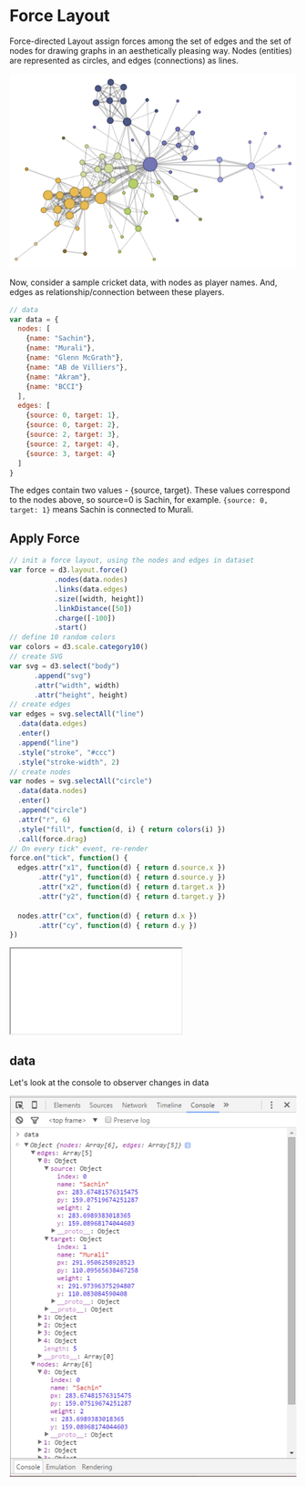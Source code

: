 # Force Layout

Force-directed Layout assign forces among the set of edges and the set of nodes for drawing graphs in an aesthetically pleasing way. Nodes (entities) are represented as circles, and edges (connections) as lines.

![force](../assets/force.png)

Now, consider a sample cricket data, with nodes as player names. And, edges as relationship/connection between these players.

```javascript
// data
var data = {
  nodes: [
    {name: "Sachin"},
    {name: "Murali"},
    {name: "Glenn McGrath"},
    {name: "AB de Villiers"},
    {name: "Akram"},
    {name: "BCCI"}
  ],
  edges: [
    {source: 0, target: 1},
    {source: 0, target: 2},
    {source: 2, target: 3},
    {source: 2, target: 4},
    {source: 3, target: 4}
  ]
}
```

The edges contain two values - {source, target}. These values correspond to the nodes above, so source=0 is Sachin, for example. `{source: 0, target: 1}` means Sachin is connected to Murali.

## Apply Force

```javascript
// init a force layout, using the nodes and edges in dataset
var force = d3.layout.force()
           .nodes(data.nodes)
           .links(data.edges)
           .size([width, height])
           .linkDistance([50])
           .charge([-100])
           .start()
// define 10 random colors
var colors = d3.scale.category10()
// create SVG
var svg = d3.select("body")
      .append("svg")
      .attr("width", width)
      .attr("height", height)
// create edges
var edges = svg.selectAll("line")
  .data(data.edges)
  .enter()
  .append("line")
  .style("stroke", "#ccc")
  .style("stroke-width", 2)
// create nodes
var nodes = svg.selectAll("circle")
  .data(data.nodes)
  .enter()
  .append("circle")
  .attr("r", 6)
  .style("fill", function(d, i) { return colors(i) })
  .call(force.drag)
// On every tick" event, re-render
force.on("tick", function() {
  edges.attr("x1", function(d) { return d.source.x })
       .attr("y1", function(d) { return d.source.y })
       .attr("x2", function(d) { return d.target.x })
       .attr("y2", function(d) { return d.target.y })

  nodes.attr("cx", function(d) { return d.x })
       .attr("cy", function(d) { return d.y })
})
```
<iframe src="../recipes/layout-force.html" sandbox="allow-same-origin allow-scripts" onload="this.style.height=this.contentDocument.documentElement.scrollHeight+2+'px';"></iframe>

## __data__

Let's look at the console to observer changes in data

![force](../assets/force-data-console.png)
